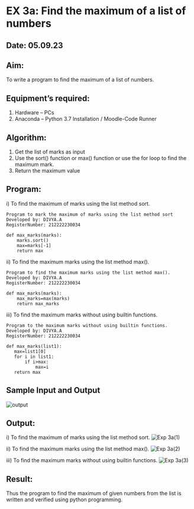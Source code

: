 # EX 3a: Find the maximum of a list of numbers
## Date: 05.09.23
## Aim:
To write a program to find the maximum of a list of numbers.
## Equipment’s required:
1.	Hardware – PCs
2.	Anaconda – Python 3.7 Installation / Moodle-Code Runner
## Algorithm:
1.	Get the list of marks as input
2.	Use the sort() function or max() function or use the for loop to find the maximum mark.
3.	Return the maximum value
## Program:

i) To find the maximum of marks using the list method sort.
``` 
Program to mark the maximum of marks using the list method sort
Developed by: DIVYA.A
RegisterNumber: 212222230034

def max_marks(marks):
    marks.sort()
    max=marks[-1]
    return max
```

ii) To find the maximum marks using the list method max().
```
Program to find the maximum marks using the list method max().
Developed by: DIVYA.A
RegisterNumber: 212222230034

def max_marks(marks):
    max_marks=max(marks)
    return max_marks
```

iii) To find the maximum marks without using builtin functions.
```
Program to the maximum marks without using builtin functions.
Developed by: DIVYA.A
RegisterNumber: 212222230034

def max_marks(list1):
   max=list1[0]
   for i in list1:
       if i>max:
           max=i
   return max       
```

## Sample Input and Output
![output](./img/max_marks1.jpg) 

## Output:
i) To find the maximum of marks using the list method sort.
![Exp 3a(1)](https://github.com/Divya110205/FindMaximum/assets/119404855/28240ab7-652b-439d-857d-c1e98d5a97ba)

ii) To find the maximum marks using the list method max().
![Exp 3a(2)](https://github.com/Divya110205/FindMaximum/assets/119404855/a70cd6fe-7749-4f22-b6f6-f0780aeb2b63)

iii) To find the maximum marks without using builtin functions.
![Exp 3a(3)](https://github.com/Divya110205/FindMaximum/assets/119404855/0fd47b8c-e457-4d6e-810f-4b97113f3c5c)

## Result:
Thus the program to find the maximum of given numbers from the list is written and verified using python programming.
